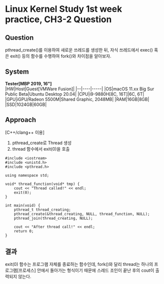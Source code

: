 Linux Kernel Study 1st week practice, CH3-2 Question
====================================================

Question
---------
pthread_create()를 이용하여 새로운 쓰레드를 생성한 뒤, 자식 쓰레드에서 exec() 혹은 exit() 등의 함수를 수행하여 fork()와 차이점을 알아보자.

System
--------------
<b>Tester[MBP 2019, 16"]</b><br>
|HW|Host|Guest[VMWare Fusion]|
|--|----|-----|
|OS|macOS 11.xx Big Sur Public Beta|Ubuntu Desktop 20.04|
|CPU|i9-9880H[8C, 16T]|6C, 6T|
|GPU|iGPU/Radeon 5500M|Shared Graphic, 2048MB|
|RAM|16GB|8GB|
|SSD|1024GB|60GB|

Approach
--------
[C++/clang++ 이용]
1. pthread_create로 Thread 생성
2. thread 함수에서 exit(0)을 호출
```
#include <iostream>
#include <unistd.h>
#include <pthread.h>

using namespace std;

void* thread_function(void* tmp) {
    cout << "Thread called!" << endl;
    exit(0);
}

int main(void) {
    pthread_t thread_creating;
    pthread_create(&thread_creating, NULL, thread_function, NULL);
    pthread_join(thread_creating, NULL);

    cout << "After thread call!" << endl;
    return 0;
}
```

결과
----
exit(0) 함수는 프로그램 자체를 종료하는 함수인데, fork()와 달리 thread는 하나의 프로그램[프로세스] 안에서 돌아가는 형식이기 때문에 스레드 조인이 끝난 후의 cout이 출력되지 않는다.